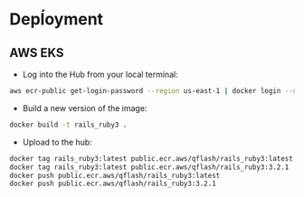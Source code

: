 # Depĺoyment

## AWS EKS

* Log into the Hub from your local terminal:

```bash
aws ecr-public get-login-password --region us-east-1 | docker login --username AWS --password-stdin public.ecr.aws
```

* Build a new version of the image:

```bash
docker build -t rails_ruby3 .
```

* Upload to the hub:

```bash
docker tag rails_ruby3:latest public.ecr.aws/qflash/rails_ruby3:latest
docker tag rails_ruby3:latest public.ecr.aws/qflash/rails_ruby3:3.2.1
docker push public.ecr.aws/qflash/rails_ruby3:latest
docker push public.ecr.aws/qflash/rails_ruby3:3.2.1
```
